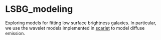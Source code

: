 # LSBG_modeling
Exploring models for fitting low surface brightness galaxies. In particular, we use the wavelet models implemented in [scarlet](https://github.com/pmelchior/scarlet) to model diffuse emission.
